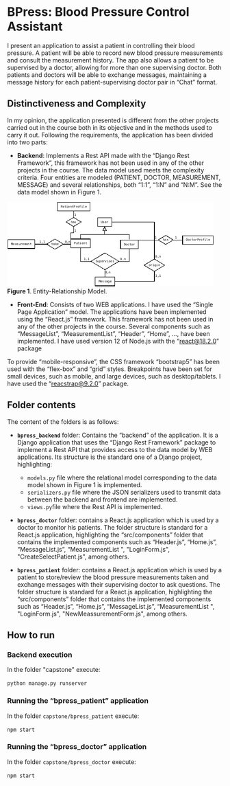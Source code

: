 # BPress: Blood Pressure Control Assistant

I present an application to assist a patient in controlling their blood pressure. A patient will be able to record new blood pressure measurements and consult the measurement history. The app also allows a patient to be supervised by a doctor, allowing for more than one supervising doctor. Both patients and doctors will be able to exchange messages, maintaining a message history for each patient-supervising doctor pair in “Chat” format.

## Distinctiveness and Complexity

In my opinion, the application presented is different from the other projects carried out in the course both in its objective and in the methods used to carry it out. Following the requirements, the application has been divided into two parts:

- **Backend**: Implements a Rest API made with the “Django Rest Framework”, this framework has not been used in any of the other projects in the course. The data model used meets the complexity criteria. Four entities are modeled (PATIENT, DOCTOR, MEASUREMENT, MESSAGE) and several relationships, both “1:1”, “1:N” and “N:M”. See the data model shown in Figure 1.


![Entity-Relationship Model](assets/er-model.png)
**Figure 1**. Entity-Relationship Model.


- **Front-End**: Consists of two WEB applications. I have used the “Single Page Application” model. The applications have been implemented using the “React.js” framework. This framework has not been used in any of the other projects in the course. Several components such as “MessageList”, “MeasurementList”, “Header”, “Home”, …, have been implemented. I have used version 12 of Node.js with the “react@18.2.0” package

To provide “mobile-responsive”, the CSS framework “bootstrap5” has been used with the “flex-box” and “grid” styles. Breakpoints have been set for small devices, such as mobile, and large devices, such as desktop/tablets. I have used the “reacstrap@9.2.0” package.

## Folder contents
The content of the folders is as follows:

- **`bpress_backend`** folder: Contains the “backend” of the application. It is a Django application that uses the “Django Rest Framework” package to implement a Rest API that provides access to the data model by WEB applications. Its structure is the standard one of a Django project, highlighting:
    - `models.py` file where the relational model corresponding to the data model shown in Figure 1 is implemented.
    - `serializers.py` file where the JSON serializers used to transmit data between the backend and frontend are implemented.
    - `views.py`file where the Rest API is implemented.

- **`bpress_doctor`** folder: contains a React.js application which is used by a doctor to monitor his patients. The folder structure is standard for a React.js application, highlighting the “src/components” folder that contains the implemented components such as “Header.js”, “Home.js”, “MessageList.js”, “MeasurementList ", "LoginForm.js", "CreateSelectPatient.js", among others.

- **`bpress_patient`** folder: contains a React.js application which is used by a patient to store/review the blood pressure measurements taken and exchange messages with their supervising doctor to ask questions. The folder structure is standard for a React.js application, highlighting the “src/components” folder that contains the implemented components such as “Header.js”, “Home.js”, “MessageList.js”, “MeasurementList ", "LoginForm.js", "NewMeassurementForm.js", among others.

## How to run

### Backend execution

In the folder "capstone" execute:

`python manage.py runserver`

### Running the “bpress_patient” application

In the folder `capstone/bpress_patient` execute:

`npm start`

### Running the “bpress_doctor” application

In the folder `capstone/bpress_doctor` execute:

`npm start`
